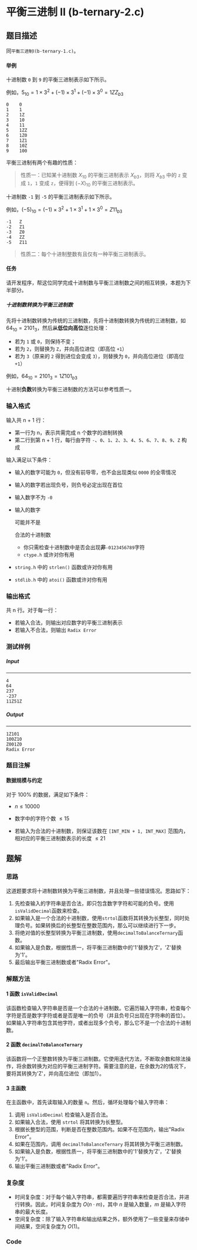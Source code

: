 # 平衡三进制 Ⅱ (b-ternary-2.c)

## 题目描述

同`平衡三进制Ⅰ(b-ternary-1.c)`。

#### 举例

十进制数 `0` 到 `9` 的平衡三进制表示如下所示。

例如，$5_{10}=1×3^2+(−1)×3^1+(−1)×3^0=1ZZ_{b3}$

```
0    0
1    1
2    1Z
3    10
4    11
5    1ZZ
6    1Z0
7    1Z1
8    10Z
9    100
```

平衡三进制有两个有趣的性质：

> 性质一：已知某十进制数 $X_{10}$ 的平衡三进制表示 $X_{b3}$，则将 $X_{b3}$ 中的 `z` 变成 `1`，`1` 变成 `z`，便得到 $(-X)_{10}$ 的平衡三进制表示。

十进制数 `-1` 到 `-5` 的平衡三进制表示如下所示。

例如，$(-5)_{10} = (-1)×3^2+1×3^1+1×3^0=Z11_{b3}$

```
-1   Z
-2   Z1
-3   Z0
-4   ZZ
-5   Z11
```

> 性质二：每个十进制整数有且仅有一种平衡三进制表示。

#### 任务

请开发程序，帮这位同学完成十进制数与平衡三进制数之间的相互转换，本题为下半部分。

##### 十进制数转换为平衡三进制数

先将十进制数转换为传统的三进制数，先将十进制数转换为传统的三进制数，如 $64_{10} = 2101_3$，然后**从低位向高位**逐位处理：

- 若为 `1` 或 `0`，则保持不变；
- 若为 `2`，则替换为 `Z`，并向高位进位（即高位 `+1`）
- 若为 `3`（原来的 `2` 得到进位会变成 `3`），则替换为 `0`，并向高位进位（即高位 `+1`）

例如，$64_{10} = 2101_3 = 1Z101_{b3}$

十进制**负数**转换为平衡三进制数的方法可以参考性质一。

### 输入格式

输入共 n + 1 行：

- 第一行为 n，表示共需完成 n 个数字的进制转换
- 第二行到第 n + 1 行，每行由字符 `-`、`0`、`1`、`2`、`3`、`4`、`5`、`6`、`7`、`8`、`9`、`Z` 构成

输入满足以下条件：

- 输入的数字可能为 `0`，但没有前导零，也不会出现类似 `0000` 的全零情况

- 输入的数字若出现负号，则负号必定出现在首位

- 输入数字不为 `-0`

- 输入的数字

  可能并不是

  合法的十进制数

  - 你只需检查十进制数中是否会出现**非**`-0123456789`字符
  - `ctype.h` 或许对你有用

- `string.h` 中的 `strlen()` 函数或许对你有用

- `stdlib.h` 中的 `atoi()` 函数或许对你有用

### 输出格式

共 n 行。对于每一行：

- 若输入合法，则输出对应数字的平衡三进制表示
- 若输入不合法，则输出 `Radix Error`

### 测试样例

##### Input

------

```
4
64
237
-237
11Z51Z
```

##### Output

------

```
1Z101
100Z10
Z001Z0
Radix Error
```

### 题目注解

#### 数据规模与约定

对于 100% 的数据，满足如下条件：

- $n \leq 10000$
- 数字中的字符个数 $\leq 15$

- 若输入为合法的十进制数，则保证该数在 `[INT_MIN + 1, INT_MAX]` 范围内，相对应的平衡三进制数表示的长度 $\leq 21$



## 题解

### 思路

这道题要求将十进制数转换为平衡三进制数，并且处理一些错误情况。思路如下：

1. 先检查输入的字符串是否合法，即只包含数字字符和可能的负号。使用`isValidDecimal`函数来检查。
2. 如果输入是一个合法的十进制数，使用`strtol`函数将其转换为长整型，同时处理负号。如果转换后的长整型在整数范围内，那么可以继续进行下一步。
3. 将绝对值的长整型转换为平衡三进制数，使用`decimalToBalanceTernary`函数。
4. 如果输入是负数，根据性质一，将平衡三进制数中的'1'替换为'Z'，'Z'替换为'1'。
5. 最后输出平衡三进制数或者"Radix Error"。

### 解题方法

#### 1 函数 `isValidDecimal`

该函数检查输入字符串是否是一个合法的十进制数。它遍历输入字符串，检查每个字符是否是数字字符或者是否是唯一的负号（并且负号只出现在字符串的首位）。如果输入字符串包含其他字符，或者出现多个负号，那么它不是一个合法的十进制数。

#### 2 函数 `decimalToBalanceTernary`

该函数将一个正整数转换为平衡三进制数。它使用迭代方法，不断取余数和除法操作，将余数转换为对应的平衡三进制字符。需要注意的是，在余数为2的情况下，要将其转换为'Z'，并向高位进位（即加1）。

#### 3 主函数

在主函数中，首先读取输入的数量 `n`。然后，循环处理每个输入字符串：

1. 调用 `isValidDecimal` 检查输入是否合法。
2. 如果输入合法，使用 `strtol` 将其转换为长整型。
3. 根据长整型的范围，判断是否在整数范围内。如果不在范围内，输出"Radix Error"。
4. 如果在范围内，调用 `decimalToBalanceTernary` 将其转换为平衡三进制数。
5. 如果输入是负数，根据性质一，将平衡三进制数中的'1'替换为'Z'，'Z'替换为'1'。
6. 输出平衡三进制数或者"Radix Error"。

### 复杂度

- 时间复杂度：对于每个输入字符串，都需要遍历字符串来检查是否合法，并进行转换。因此，时间复杂度为 $O(n \cdot m)$，其中 $n$ 是输入数量，$m$ 是输入字符串的最大长度。
- 空间复杂度：除了输入字符串和输出结果之外，额外使用了一些变量来存储中间结果，空间复杂度为 $O(1)$。

### Code

```c

```


